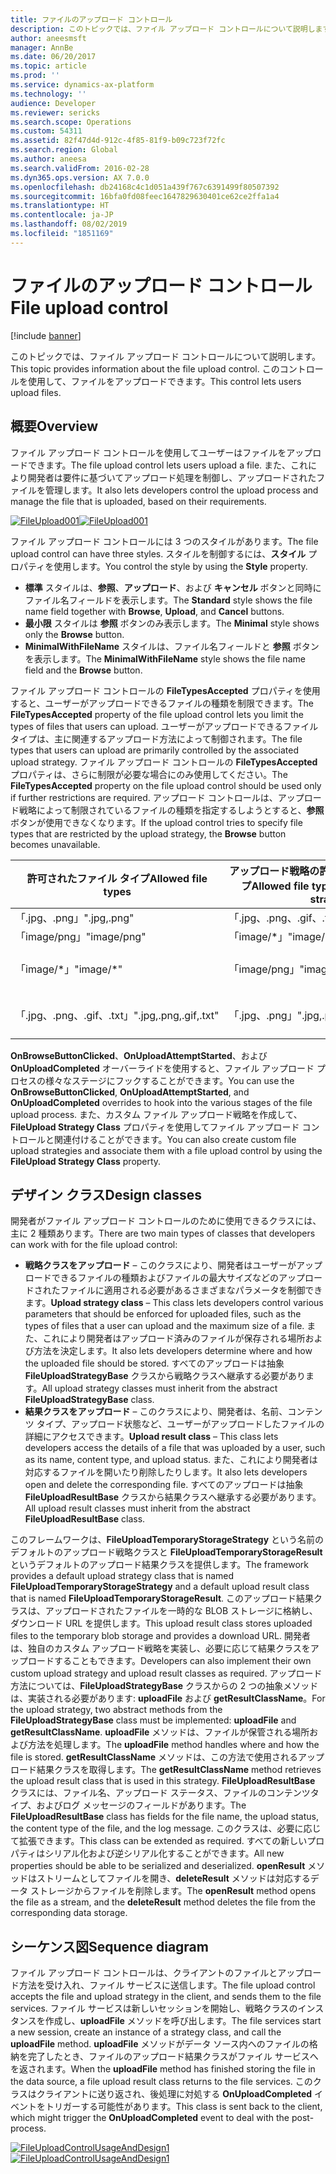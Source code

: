 ```yaml
---
title: ファイルのアップロード コントロール
description: このトピックでは、ファイル アップロード コントロールについて説明します。 このコントロールを使用して、ファイルをアップロードできます。
author: aneesmsft
manager: AnnBe
ms.date: 06/20/2017
ms.topic: article
ms.prod: ''
ms.service: dynamics-ax-platform
ms.technology: ''
audience: Developer
ms.reviewer: sericks
ms.search.scope: Operations
ms.custom: 54311
ms.assetid: 82f47d4d-912c-4f85-81f9-b09c723f72fc
ms.search.region: Global
ms.author: aneesa
ms.search.validFrom: 2016-02-28
ms.dyn365.ops.version: AX 7.0.0
ms.openlocfilehash: db24168c4c1d051a439f767c6391499f80507392
ms.sourcegitcommit: 16bfa0fd08feec1647829630401ce62ce2ffa1a4
ms.translationtype: HT
ms.contentlocale: ja-JP
ms.lasthandoff: 08/02/2019
ms.locfileid: "1851169"
---
```

# <a name="file-upload-control"></a><span data-ttu-id="1048f-104">ファイルのアップロード コントロール</span><span class="sxs-lookup"><span data-stu-id="1048f-104">File upload control</span></span>

[!include [banner](../includes/banner.md)]

<span data-ttu-id="1048f-105">このトピックでは、ファイル アップロード コントロールについて説明します。</span><span class="sxs-lookup"><span data-stu-id="1048f-105">This topic provides information about the file upload control.</span></span> <span data-ttu-id="1048f-106">このコントロールを使用して、ファイルをアップロードできます。</span><span class="sxs-lookup"><span data-stu-id="1048f-106">This control lets users upload files.</span></span>

<a name="overview"></a><span data-ttu-id="1048f-107">概要</span><span class="sxs-lookup"><span data-stu-id="1048f-107">Overview</span></span>
--------

<span data-ttu-id="1048f-108">ファイル アップロード コントロールを使用してユーザーはファイルをアップロードできます。</span><span class="sxs-lookup"><span data-stu-id="1048f-108">The file upload control lets users upload a file.</span></span> <span data-ttu-id="1048f-109">また、これにより開発者は要件に基づいてアップロード処理を制御し、アップロードされたファイルを管理します。</span><span class="sxs-lookup"><span data-stu-id="1048f-109">It also lets developers control the upload process and manage the file that is uploaded, based on their requirements.</span></span> 

<span data-ttu-id="1048f-110">[![FileUpload001](./media/fileupload001.png)](./media/fileupload001.png)</span><span class="sxs-lookup"><span data-stu-id="1048f-110">[![FileUpload001](./media/fileupload001.png)](./media/fileupload001.png)</span></span> 

<span data-ttu-id="1048f-111">ファイル アップロード コントロールには 3 つのスタイルがあります。</span><span class="sxs-lookup"><span data-stu-id="1048f-111">The file upload control can have three styles.</span></span> <span data-ttu-id="1048f-112">スタイルを制御するには、**スタイル** プロパティを使用します。</span><span class="sxs-lookup"><span data-stu-id="1048f-112">You control the style by using the **Style** property.</span></span>

-   <span data-ttu-id="1048f-113">**標準** スタイルは、**参照**、**アップロード**、および **キャンセル** ボタンと同時にファイル名フィールドを表示します。</span><span class="sxs-lookup"><span data-stu-id="1048f-113">The **Standard** style shows the file name field together with **Browse**, **Upload**, and **Cancel** buttons.</span></span>
-   <span data-ttu-id="1048f-114">**最小限** スタイルは **参照** ボタンのみ表示します。</span><span class="sxs-lookup"><span data-stu-id="1048f-114">The **Minimal** style shows only the **Browse** button.</span></span>
-   <span data-ttu-id="1048f-115">**MinimalWithFileName** スタイルは、ファイル名フィールドと **参照** ボタンを表示します。</span><span class="sxs-lookup"><span data-stu-id="1048f-115">The **MinimalWithFileName** style shows the file name field and the **Browse** button.</span></span>

<span data-ttu-id="1048f-116">ファイル アップロード コントロールの **FileTypesAccepted** プロパティを使用すると、ユーザーがアップロードできるファイルの種類を制限できます。</span><span class="sxs-lookup"><span data-stu-id="1048f-116">The **FileTypesAccepted** property of the file upload control lets you limit the types of files that users can upload.</span></span> <span data-ttu-id="1048f-117">ユーザーがアップロードできるファイル タイプは、主に関連するアップロード方法によって制御されます。</span><span class="sxs-lookup"><span data-stu-id="1048f-117">The file types that users can upload are primarily controlled by the associated upload strategy.</span></span> <span data-ttu-id="1048f-118">ファイル アップロード コントロールの **FileTypesAccepted** プロパティは、さらに制限が必要な場合にのみ使用してください。</span><span class="sxs-lookup"><span data-stu-id="1048f-118">The **FileTypesAccepted** property on the file upload control should be used only if further restrictions are required.</span></span> <span data-ttu-id="1048f-119">アップロード コントロールは、アップロード戦略によって制限されているファイルの種類を指定するしようとすると、**参照**ボタンが使用できなくなります。</span><span class="sxs-lookup"><span data-stu-id="1048f-119">If the upload control tries to specify file types that are restricted by the upload strategy, the **Browse** button becomes unavailable.</span></span>

| <span data-ttu-id="1048f-120">許可されたファイル タイプ</span><span class="sxs-lookup"><span data-stu-id="1048f-120">Allowed file types</span></span>    | <span data-ttu-id="1048f-121">アップロード戦略の許可されたファイル タイプ</span><span class="sxs-lookup"><span data-stu-id="1048f-121">Allowed file types from the upload strategy</span></span> | <span data-ttu-id="1048f-122">最終結果</span><span class="sxs-lookup"><span data-stu-id="1048f-122">Final result</span></span>                          |
|-----------------------|---------------------------------------------|---------------------------------------|
| <span data-ttu-id="1048f-123">「.jpg、.png」</span><span class="sxs-lookup"><span data-stu-id="1048f-123">".jpg,.png"</span></span>           | <span data-ttu-id="1048f-124">「.jpg、.png、.gif、.txt」</span><span class="sxs-lookup"><span data-stu-id="1048f-124">".jpg,.png,.gif,.txt"</span></span>                       | <span data-ttu-id="1048f-125">「.jpg、.png」</span><span class="sxs-lookup"><span data-stu-id="1048f-125">".jpg,.png"</span></span>                           |
| <span data-ttu-id="1048f-126">「image/png」</span><span class="sxs-lookup"><span data-stu-id="1048f-126">"image/png"</span></span>           | <span data-ttu-id="1048f-127">「image/\*」</span><span class="sxs-lookup"><span data-stu-id="1048f-127">"image/\*"</span></span>                                  | <span data-ttu-id="1048f-128">「image/png」</span><span class="sxs-lookup"><span data-stu-id="1048f-128">"image/png"</span></span>                           |
| <span data-ttu-id="1048f-129">「image/\*」</span><span class="sxs-lookup"><span data-stu-id="1048f-129">"image/\*"</span></span>            | <span data-ttu-id="1048f-130">「image/png」</span><span class="sxs-lookup"><span data-stu-id="1048f-130">"image/png"</span></span>                                 | <span data-ttu-id="1048f-131">**参照** ボタンは使用できません。</span><span class="sxs-lookup"><span data-stu-id="1048f-131">The **Browse** button is unavailable.</span></span> |
| <span data-ttu-id="1048f-132">「.jpg、.png、.gif、.txt」</span><span class="sxs-lookup"><span data-stu-id="1048f-132">".jpg,.png,.gif,.txt"</span></span> | <span data-ttu-id="1048f-133">「.jpg、.png」</span><span class="sxs-lookup"><span data-stu-id="1048f-133">".jpg,.png"</span></span>                                 | <span data-ttu-id="1048f-134">**参照** ボタンは使用できません。</span><span class="sxs-lookup"><span data-stu-id="1048f-134">The **Browse** button is unavailable.</span></span> |

<span data-ttu-id="1048f-135">**OnBrowseButtonClicked**、**OnUploadAttemptStarted**、および**OnUploadCompleted** オーバーライドを使用すると、ファイル アップロード プロセスの様々なステージにフックすることができます。</span><span class="sxs-lookup"><span data-stu-id="1048f-135">You can use the **OnBrowseButtonClicked**, **OnUploadAttemptStarted**, and **OnUploadCompleted** overrides to hook into the various stages of the file upload process.</span></span> <span data-ttu-id="1048f-136">また、カスタム ファイル アップロード戦略を作成して、**FileUpload Strategy Class** プロパティを使用してファイル アップロード コントロールと関連付けることができます。</span><span class="sxs-lookup"><span data-stu-id="1048f-136">You can also create custom file upload strategies and associate them with a file upload control by using the **FileUpload Strategy Class** property.</span></span>

## <a name="design-classes"></a><span data-ttu-id="1048f-137">デザイン クラス</span><span class="sxs-lookup"><span data-stu-id="1048f-137">Design classes</span></span>
<span data-ttu-id="1048f-138">開発者がファイル アップロード コントロールのために使用できるクラスには、主に 2 種類あります。</span><span class="sxs-lookup"><span data-stu-id="1048f-138">There are two main types of classes that developers can work with for the file upload control:</span></span>

-   <span data-ttu-id="1048f-139">**戦略クラスをアップロード** – このクラスにより、開発者はユーザーがアップロードできるファイルの種類およびファイルの最大サイズなどのアップロードされたファイルに適用される必要があるさまざまなパラメータを制御できます。</span><span class="sxs-lookup"><span data-stu-id="1048f-139">**Upload strategy class** – This class lets developers control various parameters that should be enforced for uploaded files, such as the types of files that a user can upload and the maximum size of a file.</span></span> <span data-ttu-id="1048f-140">また、これにより開発者はアップロード済みのファイルが保存される場所および方法を決定します。</span><span class="sxs-lookup"><span data-stu-id="1048f-140">It also lets developers determine where and how the uploaded file should be stored.</span></span> <span data-ttu-id="1048f-141">すべてのアップロードは抽象 **FileUploadStrategyBase** クラスから戦略クラスへ継承する必要があります。</span><span class="sxs-lookup"><span data-stu-id="1048f-141">All upload strategy classes must inherit from the abstract **FileUploadStrategyBase** class.</span></span>
-   <span data-ttu-id="1048f-142">**結果クラスをアップロード** – このクラスにより、開発者は、名前、コンテンツ タイプ、アップロード状態など、ユーザーがアップロードしたファイルの詳細にアクセスできます。</span><span class="sxs-lookup"><span data-stu-id="1048f-142">**Upload result class** – This class lets developers access the details of a file that was uploaded by a user, such as its name, content type, and upload status.</span></span> <span data-ttu-id="1048f-143">また、これにより開発者は対応するファイルを開いたり削除したりします。</span><span class="sxs-lookup"><span data-stu-id="1048f-143">It also lets developers open and delete the corresponding file.</span></span> <span data-ttu-id="1048f-144">すべてのアップロードは抽象 **FileUploadResultBase** クラスから結果クラスへ継承する必要があります。</span><span class="sxs-lookup"><span data-stu-id="1048f-144">All upload result classes must inherit from the abstract **FileUploadResultBase** class.</span></span>

<span data-ttu-id="1048f-145">このフレームワークは、**FileUploadTemporaryStorageStrategy** という名前のデフォルトのアップロード戦略クラスと **FileUploadTemporaryStorageResult** というデフォルトのアップロード結果クラスを提供します。</span><span class="sxs-lookup"><span data-stu-id="1048f-145">The framework provides a default upload strategy class that is named **FileUploadTemporaryStorageStrategy** and a default upload result class that is named **FileUploadTemporaryStorageResult**.</span></span> <span data-ttu-id="1048f-146">このアップロード結果クラスは、アップロードされたファイルを一時的な BLOB ストレージに格納し、ダウンロード URL を提供します。</span><span class="sxs-lookup"><span data-stu-id="1048f-146">This upload result class stores uploaded files to the temporary blob storage and provides a download URL.</span></span> <span data-ttu-id="1048f-147">開発者は、独自のカスタム アップロード戦略を実装し、必要に応じて結果クラスをアップロードすることもできます。</span><span class="sxs-lookup"><span data-stu-id="1048f-147">Developers can also implement their own custom upload strategy and upload result classes as required.</span></span> <span data-ttu-id="1048f-148">アップロード方法については、**FileUploadStrategyBase** クラスからの 2 つの抽象メソッドは、実装される必要があります: **uploadFile** および **getResultClassName**。</span><span class="sxs-lookup"><span data-stu-id="1048f-148">For the upload strategy, two abstract methods from the **FileUploadStrategyBase** class must be implemented: **uploadFile** and **getResultClassName**.</span></span> <span data-ttu-id="1048f-149">**uploadFile** メソッドは、ファイルが保管される場所および方法を処理します。</span><span class="sxs-lookup"><span data-stu-id="1048f-149">The **uploadFile** method handles where and how the file is stored.</span></span> <span data-ttu-id="1048f-150">**getResultClassName** メソッドは、この方法で使用されるアップロード結果クラスを取得します。</span><span class="sxs-lookup"><span data-stu-id="1048f-150">The **getResultClassName** method retrieves the upload result class that is used in this strategy.</span></span> <span data-ttu-id="1048f-151">**FileUploadResultBase** クラスには、ファイル名、アップロード ステータス、ファイルのコンテンツタイプ、およびログ メッセージのフィールドがあります。</span><span class="sxs-lookup"><span data-stu-id="1048f-151">The **FileUploadResultBase** class has fields for the file name, the upload status, the content type of the file, and the log message.</span></span> <span data-ttu-id="1048f-152">このクラスは、必要に応じて拡張できます。</span><span class="sxs-lookup"><span data-stu-id="1048f-152">This class can be extended as required.</span></span> <span data-ttu-id="1048f-153">すべての新しいプロパティはシリアル化および逆シリアル化することができます。</span><span class="sxs-lookup"><span data-stu-id="1048f-153">All new properties should be able to be serialized and deserialized.</span></span> <span data-ttu-id="1048f-154">**openResult** メソッドはストリームとしてファイルを開き、**deleteResult** メソッドは対応するデータ ストレージからファイルを削除します。</span><span class="sxs-lookup"><span data-stu-id="1048f-154">The **openResult** method opens the file as a stream, and the **deleteResult** method deletes the file from the corresponding data storage.</span></span>

## <a name="sequence-diagram"></a><span data-ttu-id="1048f-155">シーケンス図</span><span class="sxs-lookup"><span data-stu-id="1048f-155">Sequence diagram</span></span>
<span data-ttu-id="1048f-156">ファイル アップロード コントロールは、クライアントのファイルとアップロード方法を受け入れ、ファイル サービスに送信します。</span><span class="sxs-lookup"><span data-stu-id="1048f-156">The file upload control accepts the file and upload strategy in the client, and sends them to the file services.</span></span> <span data-ttu-id="1048f-157">ファイル サービスは新しいセッションを開始し、戦略クラスのインスタンスを作成し、**uploadFile** メソッドを呼び出します。</span><span class="sxs-lookup"><span data-stu-id="1048f-157">The file services start a new session, create an instance of a strategy class, and call the **uploadFile** method.</span></span> <span data-ttu-id="1048f-158">**uploadFile** メソッドがデータ ソース内へのファイルの格納を完了したとき、ファイルのアップロード結果クラスがファイル サービスへを返されます。</span><span class="sxs-lookup"><span data-stu-id="1048f-158">When the **uploadFile** method has finished storing the file in the data source, a file upload result class returns to the file services.</span></span> <span data-ttu-id="1048f-159">このクラスはクライアントに送り返され、後処理に対処する **OnUploadCompleted** イベントをトリガーする可能性があります。</span><span class="sxs-lookup"><span data-stu-id="1048f-159">This class is sent back to the client, which might trigger the **OnUploadCompleted** event to deal with the post-process.</span></span> 

<span data-ttu-id="1048f-160">[![FileUploadControlUsageAndDesign1](./media/fileuploadcontrolusageanddesign1.png)](./media/fileuploadcontrolusageanddesign1.png)</span><span class="sxs-lookup"><span data-stu-id="1048f-160">[![FileUploadControlUsageAndDesign1](./media/fileuploadcontrolusageanddesign1.png)](./media/fileuploadcontrolusageanddesign1.png)</span></span>



